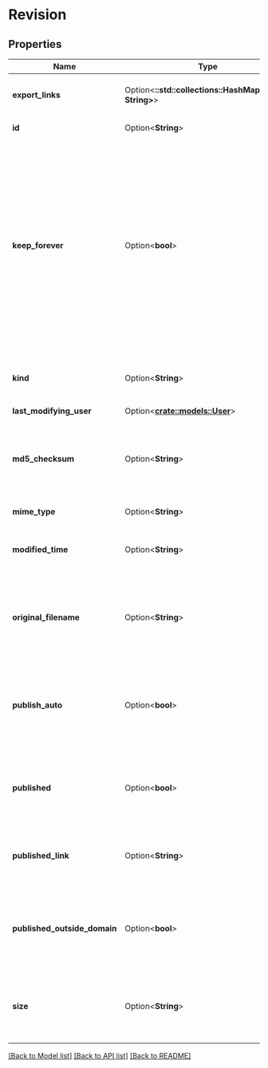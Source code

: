# Revision

## Properties

Name | Type | Description | Notes
------------ | ------------- | ------------- | -------------
**export_links** | Option<**::std::collections::HashMap<String, String>**> | Links for exporting Docs Editors files to specific formats. | [optional]
**id** | Option<**String**> | The ID of the revision. | [optional]
**keep_forever** | Option<**bool**> | Whether to keep this revision forever, even if it is no longer the head revision. If not set, the revision will be automatically purged 30 days after newer content is uploaded. This can be set on a maximum of 200 revisions for a file. This field is only applicable to files with binary content in Drive. | [optional]
**kind** | Option<**String**> | Identifies what kind of resource this is. Value: the fixed string \"drive#revision\". | [optional][default to drive#revision]
**last_modifying_user** | Option<[**crate::models::User**](User.md)> |  | [optional]
**md5_checksum** | Option<**String**> | The MD5 checksum of the revision's content. This is only applicable to files with binary content in Drive. | [optional]
**mime_type** | Option<**String**> | The MIME type of the revision. | [optional]
**modified_time** | Option<**String**> | The last time the revision was modified (RFC 3339 date-time). | [optional]
**original_filename** | Option<**String**> | The original filename used to create this revision. This is only applicable to files with binary content in Drive. | [optional]
**publish_auto** | Option<**bool**> | Whether subsequent revisions will be automatically republished. This is only applicable to Docs Editors files. | [optional]
**published** | Option<**bool**> | Whether this revision is published. This is only applicable to Docs Editors files. | [optional]
**published_link** | Option<**String**> | A link to the published revision. This is only populated for Google Sites files. | [optional]
**published_outside_domain** | Option<**bool**> | Whether this revision is published outside the domain. This is only applicable to Docs Editors files. | [optional]
**size** | Option<**String**> | The size of the revision's content in bytes. This is only applicable to files with binary content in Drive. | [optional]

[[Back to Model list]](../README.md#documentation-for-models) [[Back to API list]](../README.md#documentation-for-api-endpoints) [[Back to README]](../README.md)


